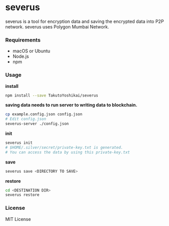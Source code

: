 # severus
severus is a tool for encryption data and saving the encrypted data into P2P network. severus uses Polygon Mumbai Network.

### Requirements
* macOS or Ubuntu
* Node.js
* npm

### Usage
**install**
```bash
npm install --save TakutoYoshikai/severus
```

**saving data needs to run server to writing data to blockchain.**
```bash
cp example.config.json config.json
# Edit config.json
severus-server ./config.json
```

**init**
```bash
severus init
# $HOME/.silver/secret/private-key.txt is generated. 
# You can access the data by using this private-key.txt
```

**save**
```bash
severus save <DIRECTORY TO SAVE>
```

**restore**
```bash
cd <DESTINATION DIR>
severus restore
```

### License
MIT License
